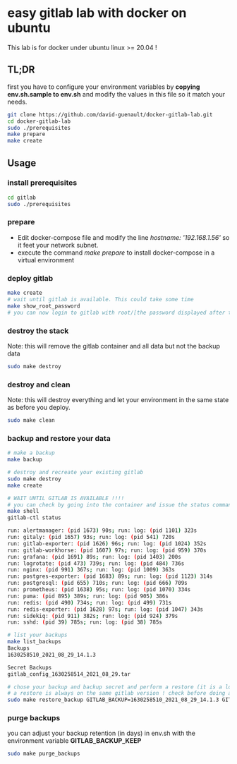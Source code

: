 # easy gitlab lab with docker on ubuntu

This lab is for docker under ubuntu linux >= 20.04 !

## TL;DR

first you have to configure your environment variables by **copying env.sh.sample to env.sh** and modify the values in this file so it match your needs. 

```bash
git clone https://github.com/david-guenault/docker-gitlab-lab.git
cd docker-gitlab-lab
sudo ./prerequisites
make prepare
make create
```

## Usage

### install prerequisites

``` bash
cd gitlab
sudo ./prerequisites
```

### prepare

- Edit docker-compose file and modify the line *hostname: '192.168.1.56'* so it feet your network subnet. 
- execute the command *make prepare* to install docker-compose in a virtual environment

### deploy gitlab

```bash
make create
# wait until gitlab is available. This could take some time
make show_root_password
# you can now login to gitlab with root/[the password displayed after the last command]
```

### destroy the stack 
Note: this will remove the gitlab container and all data but not the backup data

```bash
sudo make destroy
```

### destroy and clean 

Note: this will destroy everything and let your environment in the same state as before you deploy. 

```bash
sudo make clean
```

### backup and restore your data

``` bash 
# make a backup
make backup 

# destroy and recreate your existing gitlab
sudo make destroy 
make create

# WAIT UNTIL GITLAB IS AVAILABLE !!!!
# you can check by going into the container and issue the status command
make shell
gitlab-ctl status

run: alertmanager: (pid 1673) 90s; run: log: (pid 1101) 323s
run: gitaly: (pid 1657) 93s; run: log: (pid 541) 720s
run: gitlab-exporter: (pid 1626) 96s; run: log: (pid 1024) 352s
run: gitlab-workhorse: (pid 1607) 97s; run: log: (pid 959) 370s
run: grafana: (pid 1691) 89s; run: log: (pid 1403) 200s
run: logrotate: (pid 473) 739s; run: log: (pid 484) 736s
run: nginx: (pid 991) 367s; run: log: (pid 1009) 363s
run: postgres-exporter: (pid 1683) 89s; run: log: (pid 1123) 314s
run: postgresql: (pid 655) 710s; run: log: (pid 666) 709s
run: prometheus: (pid 1638) 95s; run: log: (pid 1070) 334s
run: puma: (pid 895) 389s; run: log: (pid 905) 386s
run: redis: (pid 490) 734s; run: log: (pid 499) 731s
run: redis-exporter: (pid 1628) 97s; run: log: (pid 1047) 343s
run: sidekiq: (pid 911) 382s; run: log: (pid 924) 379s
run: sshd: (pid 39) 785s; run: log: (pid 38) 785s

# list your backups
make list_backups
Backups
1630258510_2021_08_29_14.1.3

Secret Backups
gitlab_config_1630258514_2021_08_29.tar

# chose your backup and backup secret and perform a restore (it is a long process)
# a restore is always on the same gitlab version ! check before doing a restore
sudo make restore_backup GITLAB_BACKUP=1630258510_2021_08_29_14.1.3 GITLAB_SECRET_BACKUP=gitlab_config_1630258514_2021_08_29.tar

```
### purge backups

you can adjust your backup retention (in days) in env.sh with the environment variable **GITLAB_BACKUP_KEEP**

``` bash
sudo make purge_backups
```